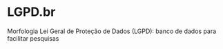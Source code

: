 # LGPD.br
Morfologia Lei Geral de Proteção de Dados (LGPD): banco de dados para facilitar pesquisas
